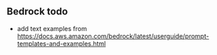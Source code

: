 ## Bedrock todo

* add text examples from https://docs.aws.amazon.com/bedrock/latest/userguide/prompt-templates-and-examples.html